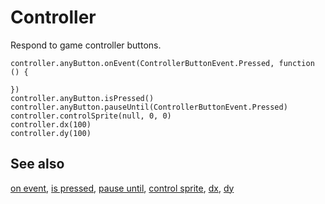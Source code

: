 # Controller

Respond to game controller buttons.

```cards
controller.anyButton.onEvent(ControllerButtonEvent.Pressed, function () {
	
})
controller.anyButton.isPressed()
controller.anyButton.pauseUntil(ControllerButtonEvent.Pressed)
controller.controlSprite(null, 0, 0)
controller.dx(100)
controller.dy(100)
```

## See also

[on event](/reference/controller/button/on-event),
[is pressed](/reference/controller/button/is-pressed),
[pause until](/reference/controller/button/pause-until),
[control sprite](/reference/controller/control-sprite),
[dx](/reference/controller/dx),
[dy](/reference/controller/dy)
